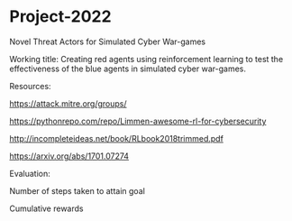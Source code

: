 # Project-2022

Novel Threat Actors for Simulated Cyber War-games

Working title: Creating red agents using reinforcement learning to test the effectiveness of the blue agents in simulated cyber war-games.


Resources:

https://attack.mitre.org/groups/

https://pythonrepo.com/repo/Limmen-awesome-rl-for-cybersecurity

http://incompleteideas.net/book/RLbook2018trimmed.pdf

https://arxiv.org/abs/1701.07274


Evaluation:

Number of steps taken to attain goal

Cumulative rewards